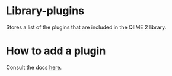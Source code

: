 # Library-plugins
Stores a list of the plugins that are included in the QIIME 2 library.

# How to add a plugin
Consult the docs [here](https://develop.qiime2.org/en/latest/plugins/how-to-guides/distribute-on-library.html).
